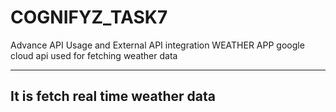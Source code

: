 # COGNIFYZ_TASK7
Advance API Usage and External API integration
WEATHER APP
google cloud api used for fetching weather data

----------------
It is fetch real time weather data
----------------
